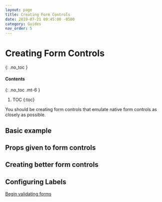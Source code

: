 ```yaml
---
layout: page
title: Creating Form Controls
date: 2019-07-21 09:45:00 -0500
category: Guides
nav_order: 5
---
```

# Creating Form Controls
{: .no_toc }

#### Contents
{: .no_toc .mt-6 }
1. TOC
{:toc}

You should be creating form controls that emulate native form controls as closely as possible.

## Basic example

## Props given to form controls

## Creating better form controls

## Configuring Labels

<div class="text-center mt-7">
  <a class="btn" href="#">
    Begin validating forms
  </a>
</div>

<!-- <div class="bg-grey-lt-000 p-4">
  <strong class="text-mono text-grey-dk-000">/**</strong>
  <blockquote class="mt-0 mb-0">
    <h2>😍 Native browser APIs <em>(and so can you!)</em></h2>
    <p>One of the most appealing features of Reactive Record is its reliance on native browser events to trigger form actions.</p>
    <p>Browsers, like many desktop applications, have had accessibility built right in to them from the start. Users have expectations about hitting the <samp>Return</samp> key to submit a form or tabbing through form controls in a sensible order. We should work as hard as we can to not upset these expectations, or provide a poor user experience. So we should avoid overriding or circumventing native browser events. That's why Reactive Record uses a real <samp>&lt;form&gt;</samp> element in the DOM.</p>
    <p>Additionally, you may not need as much control over form controls as you've previously been told. Believe it or not, <strong>it's rare that you'd need to <samp>setState()</samp> every time a key is pressed</strong>. You'll know it when you need it, but in most cases, this is a needless memory hog that can lead to laggy typing.</p>
    <p>Native form controls have similar qualities:</p>
    <ul>
      <li>
        They manage their own state internally (so avoid bringing your own). That is:
        <ul>
          <li>Text inputs have their own internal value and Undo / Redo functionality</li>
          <li>Checkboxes and radios keep their own state and respond to <samp>.checked</samp></li>
        </ul>
      </li>
      <li>They all have a <samp>.value</samp> method.</li>
      <li>They all have an activated state</li>
      <li>They're included in the tab index, and are keyboard navigable</li>
    </ul>
    <p>If you're going to build your own form control, it should share these qualities! You won't need to teach anyone how to use your special form control. If you stick to these expectations, your form control can be plug-and-play.</p>
  </blockquote>
  <strong class="text-mono text-grey-dk-000">*/</strong>
</div> -->
